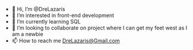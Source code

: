 - 👋 Hi, I’m @DreLazaris
- 👀 I’m interested in front-end development 
- 🌱 I’m currently learning SQL
- 💞️ I’m looking to collaborate on project where I can get my feet west as I am a newbie
- 📫 How to reach me DreLazaris@Gmail.com

<!---
DreLazaris/DreLazaris is a ✨ special ✨ repository because its `README.md` (this file) appears on your GitHub profile.
You can click the Preview link to take a look at your changes.
--->

